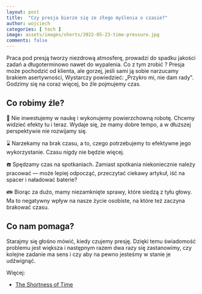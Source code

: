 ```yaml
---
layout: post
title:  "Czy presja bierze się ze złego myślenia o czasie?"
author: wojciech
categories: [ tech ]
image: assets/images/shorts/2022-05-23-time-pressure.jpg
comments: false
---
```


Praca pod presją tworzy niezdrową atmosferę, prowadzi do spadku jakości zadań a długoterminowo nawet do wypalenia. Co z
tym zrobić ?️ Presja może pochodzić od klienta, ale gorzej, jeśli sami ją sobie narzucamy brakiem asertywności,
Wystarczy powiedzieć: „Przykro mi, nie dam rady". Godzimy się na coraz więcej, bo źle pojmujemy czas.

<h2>Co robimy źle?</h2>
📖 Nie inwestujemy w naukę i wykonujemy powierzchowną robotę. Chcemy widzieć efekty tu i teraz. Wydaje się, że mamy
dobre tempo, a w dłuższej perspektywie nie rozwijamy się.

⌛ Narzekamy na brak czasu, a to, czego potrzebujemy to efektywne jego wykorzystanie. Czasu nigdy nie będzie więcej.

☎️ Spędzamy czas na spotkaniach. Zamiast spotkania niekoniecznie należy pracować — może lepiej odpocząć, przeczytać
ciekawy artykuł, iść na spacer i naładować baterie?

👪 Biorąc za dużo, mamy niezamknięte sprawy, które siedzą z tyłu głowy. Ma to negatywny wpływ na nasze życie osobiste,
na które też zaczyna brakować czasu.

<h2>Co nam pomaga?</h2>

Starajmy się głośno mówić, kiedy czujemy presję. Dzięki temu świadomość problemu jest większa
i następnym razem dwa razy się zastanowimy, czy kolejne zadanie ma sens i czy aby na pewno jesteśmy w stanie je
udźwignąć.

Więcej:

- [The Shortness of Time](https://fs.blog/seneca-on-the-shortness-of-time/)